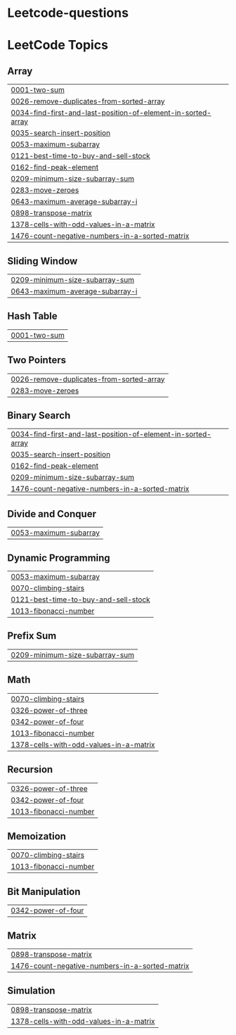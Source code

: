 # Leetcode-questions
<!---LeetCode Topics Start-->
# LeetCode Topics
## Array
|  |
| ------- |
| [0001-two-sum](https://github.com/Chiragrathore8/Leetcode-questions/tree/master/0001-two-sum) |
| [0026-remove-duplicates-from-sorted-array](https://github.com/Chiragrathore8/Leetcode-questions/tree/master/0026-remove-duplicates-from-sorted-array) |
| [0034-find-first-and-last-position-of-element-in-sorted-array](https://github.com/Chiragrathore8/Leetcode-questions/tree/master/0034-find-first-and-last-position-of-element-in-sorted-array) |
| [0035-search-insert-position](https://github.com/Chiragrathore8/Leetcode-questions/tree/master/0035-search-insert-position) |
| [0053-maximum-subarray](https://github.com/Chiragrathore8/Leetcode-questions/tree/master/0053-maximum-subarray) |
| [0121-best-time-to-buy-and-sell-stock](https://github.com/Chiragrathore8/Leetcode-questions/tree/master/0121-best-time-to-buy-and-sell-stock) |
| [0162-find-peak-element](https://github.com/Chiragrathore8/Leetcode-questions/tree/master/0162-find-peak-element) |
| [0209-minimum-size-subarray-sum](https://github.com/Chiragrathore8/Leetcode-questions/tree/master/0209-minimum-size-subarray-sum) |
| [0283-move-zeroes](https://github.com/Chiragrathore8/Leetcode-questions/tree/master/0283-move-zeroes) |
| [0643-maximum-average-subarray-i](https://github.com/Chiragrathore8/Leetcode-questions/tree/master/0643-maximum-average-subarray-i) |
| [0898-transpose-matrix](https://github.com/Chiragrathore8/Leetcode-questions/tree/master/0898-transpose-matrix) |
| [1378-cells-with-odd-values-in-a-matrix](https://github.com/Chiragrathore8/Leetcode-questions/tree/master/1378-cells-with-odd-values-in-a-matrix) |
| [1476-count-negative-numbers-in-a-sorted-matrix](https://github.com/Chiragrathore8/Leetcode-questions/tree/master/1476-count-negative-numbers-in-a-sorted-matrix) |
## Sliding Window
|  |
| ------- |
| [0209-minimum-size-subarray-sum](https://github.com/Chiragrathore8/Leetcode-questions/tree/master/0209-minimum-size-subarray-sum) |
| [0643-maximum-average-subarray-i](https://github.com/Chiragrathore8/Leetcode-questions/tree/master/0643-maximum-average-subarray-i) |
## Hash Table
|  |
| ------- |
| [0001-two-sum](https://github.com/Chiragrathore8/Leetcode-questions/tree/master/0001-two-sum) |
## Two Pointers
|  |
| ------- |
| [0026-remove-duplicates-from-sorted-array](https://github.com/Chiragrathore8/Leetcode-questions/tree/master/0026-remove-duplicates-from-sorted-array) |
| [0283-move-zeroes](https://github.com/Chiragrathore8/Leetcode-questions/tree/master/0283-move-zeroes) |
## Binary Search
|  |
| ------- |
| [0034-find-first-and-last-position-of-element-in-sorted-array](https://github.com/Chiragrathore8/Leetcode-questions/tree/master/0034-find-first-and-last-position-of-element-in-sorted-array) |
| [0035-search-insert-position](https://github.com/Chiragrathore8/Leetcode-questions/tree/master/0035-search-insert-position) |
| [0162-find-peak-element](https://github.com/Chiragrathore8/Leetcode-questions/tree/master/0162-find-peak-element) |
| [0209-minimum-size-subarray-sum](https://github.com/Chiragrathore8/Leetcode-questions/tree/master/0209-minimum-size-subarray-sum) |
| [1476-count-negative-numbers-in-a-sorted-matrix](https://github.com/Chiragrathore8/Leetcode-questions/tree/master/1476-count-negative-numbers-in-a-sorted-matrix) |
## Divide and Conquer
|  |
| ------- |
| [0053-maximum-subarray](https://github.com/Chiragrathore8/Leetcode-questions/tree/master/0053-maximum-subarray) |
## Dynamic Programming
|  |
| ------- |
| [0053-maximum-subarray](https://github.com/Chiragrathore8/Leetcode-questions/tree/master/0053-maximum-subarray) |
| [0070-climbing-stairs](https://github.com/Chiragrathore8/Leetcode-questions/tree/master/0070-climbing-stairs) |
| [0121-best-time-to-buy-and-sell-stock](https://github.com/Chiragrathore8/Leetcode-questions/tree/master/0121-best-time-to-buy-and-sell-stock) |
| [1013-fibonacci-number](https://github.com/Chiragrathore8/Leetcode-questions/tree/master/1013-fibonacci-number) |
## Prefix Sum
|  |
| ------- |
| [0209-minimum-size-subarray-sum](https://github.com/Chiragrathore8/Leetcode-questions/tree/master/0209-minimum-size-subarray-sum) |
## Math
|  |
| ------- |
| [0070-climbing-stairs](https://github.com/Chiragrathore8/Leetcode-questions/tree/master/0070-climbing-stairs) |
| [0326-power-of-three](https://github.com/Chiragrathore8/Leetcode-questions/tree/master/0326-power-of-three) |
| [0342-power-of-four](https://github.com/Chiragrathore8/Leetcode-questions/tree/master/0342-power-of-four) |
| [1013-fibonacci-number](https://github.com/Chiragrathore8/Leetcode-questions/tree/master/1013-fibonacci-number) |
| [1378-cells-with-odd-values-in-a-matrix](https://github.com/Chiragrathore8/Leetcode-questions/tree/master/1378-cells-with-odd-values-in-a-matrix) |
## Recursion
|  |
| ------- |
| [0326-power-of-three](https://github.com/Chiragrathore8/Leetcode-questions/tree/master/0326-power-of-three) |
| [0342-power-of-four](https://github.com/Chiragrathore8/Leetcode-questions/tree/master/0342-power-of-four) |
| [1013-fibonacci-number](https://github.com/Chiragrathore8/Leetcode-questions/tree/master/1013-fibonacci-number) |
## Memoization
|  |
| ------- |
| [0070-climbing-stairs](https://github.com/Chiragrathore8/Leetcode-questions/tree/master/0070-climbing-stairs) |
| [1013-fibonacci-number](https://github.com/Chiragrathore8/Leetcode-questions/tree/master/1013-fibonacci-number) |
## Bit Manipulation
|  |
| ------- |
| [0342-power-of-four](https://github.com/Chiragrathore8/Leetcode-questions/tree/master/0342-power-of-four) |
## Matrix
|  |
| ------- |
| [0898-transpose-matrix](https://github.com/Chiragrathore8/Leetcode-questions/tree/master/0898-transpose-matrix) |
| [1476-count-negative-numbers-in-a-sorted-matrix](https://github.com/Chiragrathore8/Leetcode-questions/tree/master/1476-count-negative-numbers-in-a-sorted-matrix) |
## Simulation
|  |
| ------- |
| [0898-transpose-matrix](https://github.com/Chiragrathore8/Leetcode-questions/tree/master/0898-transpose-matrix) |
| [1378-cells-with-odd-values-in-a-matrix](https://github.com/Chiragrathore8/Leetcode-questions/tree/master/1378-cells-with-odd-values-in-a-matrix) |
<!---LeetCode Topics End-->